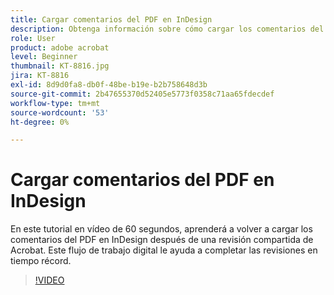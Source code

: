 ```yaml
---
title: Cargar comentarios del PDF en InDesign
description: Obtenga información sobre cómo cargar los comentarios del PDF en InDesign después de compartir una revisión de Acrobat
role: User
product: adobe acrobat
level: Beginner
thumbnail: KT-8816.jpg
jira: KT-8816
exl-id: 8d9d0fa8-db0f-48be-b19e-b2b758648d3b
source-git-commit: 2b47655370d52405e5773f0358c71aa65fdecdef
workflow-type: tm+mt
source-wordcount: '53'
ht-degree: 0%

---
```


# Cargar comentarios del PDF en InDesign

En este tutorial en vídeo de 60 segundos, aprenderá a volver a cargar los comentarios del PDF en InDesign después de una revisión compartida de Acrobat. Este flujo de trabajo digital le ayuda a completar las revisiones en tiempo récord.

>[!VIDEO](https://video.tv.adobe.com/v/336907?quality=12&learn=on&hidetitle=true)
